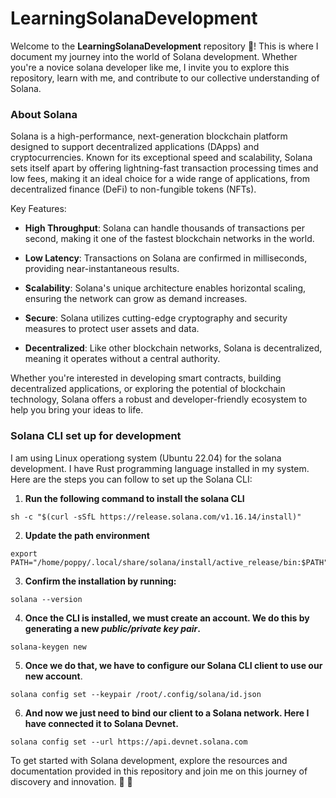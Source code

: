 # LearningSolanaDevelopment

Welcome to the **LearningSolanaDevelopment** repository 🙂! This is where I document my journey into the world of Solana development. Whether you're a novice solana developer like me, I invite you to explore this repository, learn with me, and contribute to our collective understanding of Solana.

### About Solana

Solana is a high-performance, next-generation blockchain platform designed to support decentralized applications (DApps) and cryptocurrencies. Known for its exceptional speed and scalability, Solana sets itself apart by offering lightning-fast transaction processing times and low fees, making it an ideal choice for a wide range of applications, from decentralized finance (DeFi) to non-fungible tokens (NFTs).

Key Features:

  - **High Throughput**: Solana can handle thousands of transactions per second, making it one of the fastest blockchain networks in the world.

  - **Low Latency**: Transactions on Solana are confirmed in milliseconds, providing near-instantaneous results.

  - **Scalability**: Solana's unique architecture enables horizontal scaling, ensuring the network can grow as demand increases.

  - **Secure**: Solana utilizes cutting-edge cryptography and security measures to protect user assets and data.

  - **Decentralized**: Like other blockchain networks, Solana is decentralized, meaning it operates without a central authority.

Whether you're interested in developing smart contracts, building decentralized applications, or exploring the potential of blockchain technology, Solana offers a robust and developer-friendly ecosystem to help you bring your ideas to life.



### Solana CLI set up for development
I am using Linux operationg system (Ubuntu 22.04) for the solana development. I have Rust programming language installed in my system. Here are the steps you can follow to set up the Solana CLI:



1. **Run the following command to install the solana CLI**
```
sh -c "$(curl -sSfL https://release.solana.com/v1.16.14/install)"
```

2. **Update the path environment**
```
export PATH="/home/poppy/.local/share/solana/install/active_release/bin:$PATH"
```

3. **Confirm the installation by running:**
```
solana --version
```

4. **Once the CLI is installed, we must create an account. We do this by generating a new *public/private key pair*.**

```shell
solana-keygen new
```

5. **Once we do that, we have to configure our Solana CLI client to use our new account**.

```shell
solana config set --keypair /root/.config/solana/id.json
```

6. **And now we just need to bind our client to a Solana network. Here I have connected it to Solana Devnet.**

```shell
solana config set --url https://api.devnet.solana.com
```


To get started with Solana development, explore the resources and documentation provided in this repository and join me on this journey of discovery and innovation. 🙂 🚀
